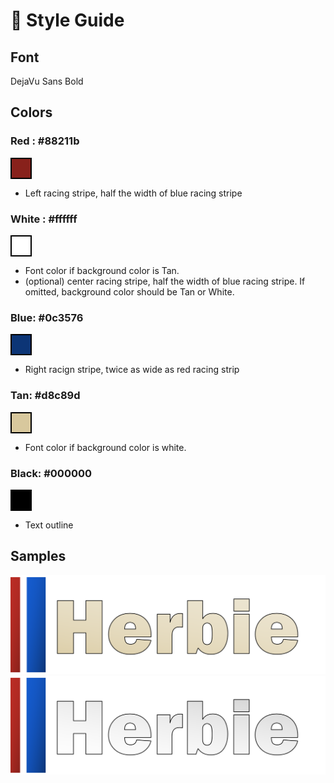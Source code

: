 # 🎨 Style Guide

## Font
DejaVu Sans Bold

## Colors

### Red : #88211b
<div style="height: 30px; width: 30px; border: 2px solid black; background-color: #88211b;"></div>

- Left racing stripe, half the width of blue racing stripe 

### White : #ffffff
<div style="height: 30px; width: 30px; border: 2px solid black; background-color: #ffffff;"></div>

- Font color if background color is Tan.
- (optional) center racing stripe, half the width of blue racing stripe. If omitted, background color should be Tan or White.

### Blue: #0c3576
<div style="height: 30px; width: 30px; border: 2px solid black; background-color: #0c3576;"></div>

- Right racign stripe, twice as wide as red racing strip

### Tan: #d8c89d
<div style="height: 30px; width: 30px; border: 2px solid black; background-color: #d8c89d;"></div>

- Font color if background color is white.

### Black: #000000
<div style="height: 30px; width: 30px; border: 2px solid black; background-color: #000000;"></div>

- Text outline

## Samples

<img src="../_static/logo_new/Herbie-logo.png" style='background-color:transparent;'>
<img src="../_static/logo_new/Herbie-logo-white.png" style='background-color:transparent;'>
